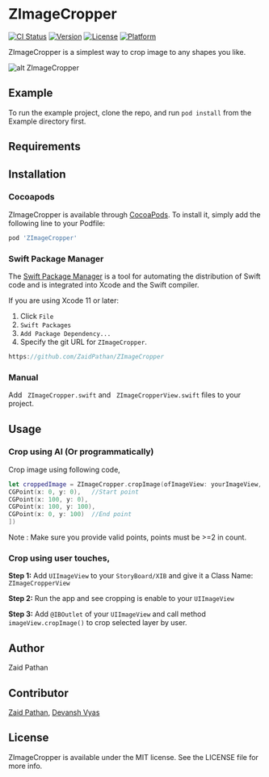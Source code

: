 # ZImageCropper

[![CI Status](https://img.shields.io/travis/ZaidPathan/ZImageCropper.svg?style=flat)](https://travis-ci.org/ZaidPathan/ZImageCropper)
[![Version](https://img.shields.io/cocoapods/v/ZImageCropper.svg?style=flat)](https://cocoapods.org/pods/ZImageCropper)
[![License](https://img.shields.io/cocoapods/l/ZImageCropper.svg?style=flat)](https://cocoapods.org/pods/ZImageCropper)
[![Platform](https://img.shields.io/cocoapods/p/ZImageCropper.svg?style=flat)](https://cocoapods.org/pods/ZImageCropper)

ZImageCropper is a simplest way to crop image to any shapes you like.

![alt ZImageCropper](https://github.com/ZaidPathan/ZImageCropper/blob/master/giphy.gif)

## Example

To run the example project, clone the repo, and run `pod install` from the Example directory first.

## Requirements

## Installation

### Cocoapods
ZImageCropper is available through [CocoaPods](https://cocoapods.org). To install
it, simply add the following line to your Podfile:

```ruby
pod 'ZImageCropper'
```

### Swift Package Manager

The [Swift Package Manager](https://swift.org/package-manager/) is a tool for automating the distribution of Swift code and is integrated into Xcode and the Swift compiler.

If you are using Xcode 11 or later:
 1. Click `File`
 2. `Swift Packages`
 3. `Add Package Dependency...`
 4. Specify the git URL for `ZImageCropper`.
 
 ```swift
 https://github.com/ZaidPathan/ZImageCropper
 ```

### Manual
Add ` ZImageCropper.swift` and ` ZImageCropperView.swift` files to your project.

## Usage
### Crop using AI (Or programmatically)

Crop image using following code,

```swift
let croppedImage = ZImageCropper.cropImage(ofImageView: yourImageView, withinPoints: [
CGPoint(x: 0, y: 0),   //Start point
CGPoint(x: 100, y: 0),
CGPoint(x: 100, y: 100),
CGPoint(x: 0, y: 100)  //End point
])
```

Note : Make sure you provide valid points, points must be >=2 in count.

### Crop using user touches,
**Step 1:** Add `UIImageView` to your `StoryBoard/XIB` and give it a Class Name: `ZImageCropperView`

**Step 2:** Run the app and see cropping is enable to your `UIImageView`

**Step 3:** Add `@IBOutlet` of your `UIImageView` and call method `imageView.cropImage()` to crop selected layer by user.

## Author

Zaid Pathan

## Contributor

[Zaid Pathan](http://github.com/ZaidPathan), [Devansh Vyas](http://github.com/devanshvyas)

## License

ZImageCropper is available under the MIT license. See the LICENSE file for more info.
